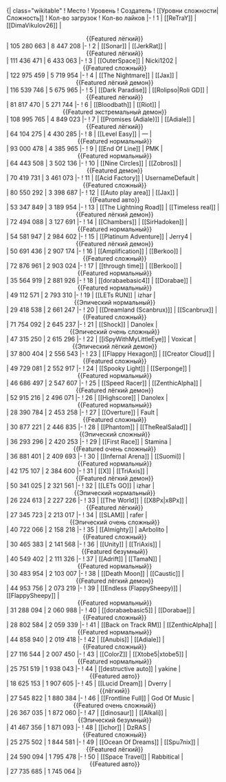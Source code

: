 {| class="wikitable"
! Место
! Уровень
! Создатель
! [[Уровни сложности|Сложность]]
! Кол-во загрузок
! Кол-во лайков
|-
! 1
| [[ReTraY]]
| [[DimaVikulov26]]
| <center>{{Featured лёгкий}}</center>
| 105 280 663
| 8 447 208
|-
! 2
| [[Sonar]]
| [[JerkRat]]
| <center>{{Featured лёгкий}}</center>
| 111 436 471
| 6 433 063
|-
! 3
| [[OuterSpace]]
| Nicki1202
| <center>{{Featured сложный}}</center>
| 122 975 459
| 5 719 954
|-
! 4
| [[The Nightmare]]
| [[Jax]]
| <center>{{Featured лёгкий демон}}</center>
| 116 539 746
| 5 675 965
|-
! 5
| [[Dark Paradise]]
| [[Rolipso|Roli GD]]
| <center>{{Featured лёгкий}}</center>
| 81 817 470
| 5 271 744
|-
! 6
| [[Bloodbath]]
| [[Riot]]
| <center>{{Featured экстремальный демон}}</center>
| 108 995 765
| 4 849 023
|-
! 7
| [[Promises (Adiale)]]
| [[Adiale]]
| <center>{{Featured лёгкий}}</center>
| 64 104 275
| 4 430 285
|-
! 8
| [[Level Easy]]
| —
| <center>{{Featured нормальный}}</center>
| 93 000 478
| 4 385 965
|-
! 9
| [[End Of Line]]
| PMK
| <center>{{Featured нормальный}}</center>
| 64 443 508
| 3 502 136
|-
! 10
| [[Nine Circles]]
| [[Zobros]]
| <center>{{Featured демон}}</center>
| 70 419 731
| 3 461 073
|-
! 11
| [[Acid Factory]]
| UsernameDefault
| <center>{{Featured сложный}}</center>
| 80 550 292
| 3 398 687
|-
! 12
| [[Auto play area]]
| [[Jax]]
| <center>{{Featured авто}}</center>
| 53 347 849
| 3 189 954
|-
! 13
| [[The Lightning Road]]
| [[Timeless real]]
| <center>{{Featured лёгкий демон}}</center>
| 72 494 088
| 3 127 691
|-
! 14
| [[Chambers]]
| [[SirHadoken]]
| <center>{{Featured нормальный}}</center>
| 54 581 947
| 2 984 602
|-
! 15
| [[Platinum Adventure]]
| Jerry4
| <center>{{Featured лёгкий демон}}</center>
| 50 691 436
| 2 907 174
|-
! 16
| [[Amplification]]
| [[Berkoo]]
| <center>{{Featured сложный}}</center>
| 72 876 961
| 2 903 024
|-
! 17
| [[through time]]
| [[Berkoo]]
| <center>{{Featured нормальный}}</center>
| 35 564 919
| 2 881 926
|-
! 18
| [[dorabaebasic4]]
| [[Dorabae]]
| <center>{{Featured нормальный}}</center>
| 49 112 571
| 2 793 310
|-
! 19
| [[LETs  RUN]]
| izhar
| <center>{{Эпический нормальный}}</center>
| 29 418 538
| 2 661 247
|-
! 20
| [[Dreamland (Scanbrux)]]
| [[Scanbrux]]
| <center>{{Featured сложный}}</center>
| 71 754 092
| 2 645 237
|-
! 21
| [[Shock]]
| Danolex
| <center>{{Эпический очень сложный}}</center>
| 47 315 250
| 2 615 296
|-
! 22
| [[iSpyWithMyLittleEye]]
| Voxicat
| <center>{{Эпический лёгкий демон}}</center>
| 37 800 404
| 2 556 543
|-
! 23
| [[Flappy Hexagon]]
| [[Creator Cloud]]
| <center>{{Featured сложный}}</center>
| 49 729 081
| 2 552 917
|-
! 24
| [[Spooky Light]]
| [[Serponge]]
| <center>{{Featured нормальный}}</center>
| 46 686 497
| 2 547 607
|-
! 25
| [[Speed Racer]]
| [[ZenthicAlpha]]
| <center>{{Featured лёгкий демон}}</center>
| 52 915 216
| 2 496 071
|-
! 26
| [[Highscore]]
| Danolex
| <center>{{Featured нормальный}}</center>
| 28 390 784
| 2 453 258
|-
! 27
| [[Overture]]
| Fault
| <center>{{Featured сложный}}</center>
| 30 877 221
| 2 446 835
|-
! 28
| [[Phantom]]
| [[TheRealSalad]]
| <center>{{Эпический сложный}}</center>
| 36 293 296
| 2 420 253
|-
! 29
| [[First Race]]
| Stamina
| <center>{{Featured очень сложный}}</center>
| 36 881 401
| 2 409 693
|-
! 30
| [[Infernal Arena]]
| [[Suomi]]
| <center>{{Featured нормальный}}</center>
| 42 175 107
| 2 384 600
|-
! 31
| [[X]]
| [[TriAxis]]
| <center>{{Featured лёгкий демон}}</center>
| 50 341 025
| 2 321 561
|-
! 32
| [[LETs GO]]
| izhar
| <center>{{Эпический нормальный}}</center>
| 26 224 613
| 2 227 226
|-
! 33
| [[The World]]
| [[X8Px|x8Px]]
| <center>{{Featured лёгкий}}</center>
| 27 345 723
| 2 213 017
|-
! 34
| [[SLAM]]
| rafer
| <center>{{Эпический очень сложный}}</center>
| 40 722 066
| 2 158 218
|-
! 35
| [[Almighty]]
| aArbolito
| <center>{{Featured сложный}}</center>
| 30 465 383
| 2 141 568
|-
! 36
| [[Unity]]
| [[TriAxis]]
| <center>{{Featured безумный}}</center>
| 40 549 402
| 2 111 326
|-
! 37
| [[Adrift]]
| [[TamaN]]
| <center>{{Featured нормальный}}</center>
| 30 483 954
| 2 103 007
|-
! 38
| [[Death Moon]]
| [[Caustic]]
| <center>{{Featured лёгкий демон}}</center>
| 44 953 756
| 2 073 219
|-
! 39
| [[Endless (FlappySheepy)]]
| [[FlappySheepy]]
| <center>{{Featured нормальный}}</center>
| 31 288 094
| 2 060 988
|-
! 40
| [[dorabaebasic5]]
| [[Dorabae]]
| <center>{{Featured сложный}}</center>
| 28 802 584
| 2 059 339
|-
! 41
| [[Back on Track RM]]
| [[ZenthicAlpha]]
| <center>{{Featured нормальный}}</center>
| 44 858 940
| 2 019 418
|-
! 42
| [[Anubis]]
| [[Adiale]]
| <center>{{Featured сложный}}</center>
| 27 116 544
| 2 007 450
|-
! 43
| [[ColorZ]]
| [[Xtobe5|xtobe5]]
| <center>{{Featured нормальный}}</center>
| 25 751 519
| 1 938 043
|-
! 44
| [[destructive auto]]
| yakine
| <center>{{Featured авто}}</center>
| 18 625 153
| 1 907 605
|-
! 45
| [[Lucid Dream]]
| Dverry
| <center>{{лёгкий}}</center>
| 27 545 822
| 1 880 384
|-
! 46
| [[Frontline Full]]
| God Of Music
| <center>{{Featured очень сложный}}</center>
| 26 367 035
| 1 872 060
|-
! 47
| [[dinosaur]]
| [[Alkali]]
| <center>{{Эпический безумный}}</center>
| 41 467 356
| 1 871 093
|-
! 48
| [[ichor]]
| DzRAS
| <center>{{Featured сложный}}</center>
| 25 275 502
| 1 844 581
|-
! 49
| [[Ocean Of Dreams]]
| [[Spu7nix]]
| <center>{{Featured лёгкий}}</center>
| 24 590 094
| 1 795 478
|-
! 50
| [[Space Travel]]
| Rabbitical
| <center>{{Featured авто}}</center>
| 27 735 685
| 1 745 064
|}